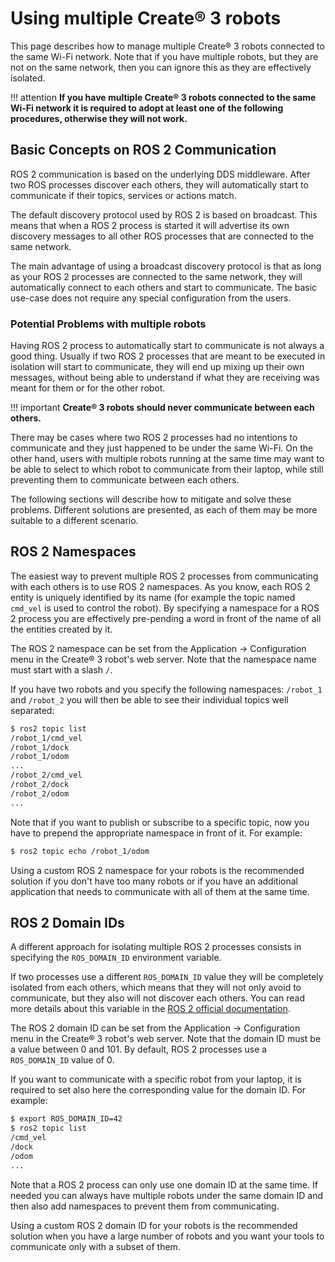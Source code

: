 # Using multiple Create® 3 robots

This page describes how to manage multiple Create® 3 robots connected to the same Wi-Fi network.
Note that if you have multiple robots, but they are not on the same network, then you can ignore this as they are effectively isolated.

!!! attention
    **If you have multiple Create® 3 robots connected to the same Wi-Fi network it is required to adopt at least one of the following procedures, otherwise they will not work.**

## Basic Concepts on ROS 2 Communication

ROS 2 communication is based on the underlying DDS middleware.
After two ROS processes discover each others, they will automatically start to communicate if their topics, services or actions match.

The default discovery protocol used by ROS 2 is based on broadcast.
This means that when a ROS 2 process is started it will advertise its own discovery messages to all other ROS processes that are connected to the same network.

The main advantage of using a broadcast discovery protocol is that as long as your ROS 2 processes are connected to the same network, they will automatically connect to each others and start to communicate.
The basic use-case does not require any special configuration from the users.

### Potential Problems with multiple robots 

Having ROS 2 process to automatically start to communicate is not always a good thing.
Usually if two ROS 2 processes that are meant to be executed in isolation will start to communicate, they will end up mixing up their own messages, without being able to understand if what they are receiving was meant for them or for the other robot.

!!! important 
    **Create® 3 robots should never communicate between each others.**

There may be cases where two ROS 2 processes had no intentions to communicate and they just happened to be under the same Wi-Fi.
On the other hand, users with multiple robots running at the same time may want to be able to select to which robot to communicate from their laptop, while still preventing them to communicate between each others.

The following sections will describe how to mitigate and solve these problems.
Different solutions are presented, as each of them may be more suitable to a different scenario.

## ROS 2 Namespaces

The easiest way to prevent multiple ROS 2 processes from communicating with each others is to use ROS 2 namespaces.
As you know, each ROS 2 entity is uniquely identified by its name (for example the topic named `cmd_vel` is used to control the robot).
By specifying a namespace for a ROS 2 process you are effectively pre-pending a word in front of the name of all the entities created by it.

The ROS 2 namespace can be set from the Application &rarr; Configuration menu in the Create® 3 robot's web server.
Note that the namespace name must start with a slash `/`.

If you have two robots and you specify the following namespaces: `/robot_1` and `/robot_2` you will then be able to see their individual topics well separated:

```sh
$ ros2 topic list
/robot_1/cmd_vel
/robot_1/dock
/robot_1/odom
...
/robot_2/cmd_vel
/robot_2/dock
/robot_2/odom
...
```

Note that if you want to publish or subscribe to a specific topic, now you have to prepend the appropriate namespace in front of it.
For example:

```sh
$ ros2 topic echo /robot_1/odom
```

Using a custom ROS 2 namespace for your robots is the recommended solution if you don't have too many robots or if you have an additional application that needs to communicate with all of them at the same time.

## ROS 2 Domain IDs

A different approach for isolating multiple ROS 2 processes consists in specifying the `ROS_DOMAIN_ID` environment variable.

If two processes use a different `ROS_DOMAIN_ID` value they will be completely isolated from each others, which means that they will not only avoid to communicate, but they also will not discover each others. 
You can read more details about this variable in the [ROS 2 official documentation](https://docs.ros.org/en/galactic/Concepts/About-Domain-ID.html).

The ROS 2 domain ID can be set from the Application &rarr; Configuration menu in the Create® 3 robot's web server.
Note that the domain ID must be a value between 0 and 101.
By default, ROS 2 processes use a `ROS_DOMAIN_ID` value of 0.

If you want to communicate with a specific robot from your laptop, it is required to set also here the corresponding value for the domain ID.
For example:

```sh
$ export ROS_DOMAIN_ID=42
$ ros2 topic list
/cmd_vel
/dock
/odom
...
```

Note that a ROS 2 process can only use one domain ID at the same time.
If needed you can always have multiple robots under the same domain ID and then also add namespaces to prevent them from communicating.

Using a custom ROS 2 domain ID for your robots is the recommended solution when you have a large number of robots and you want your tools to communicate only with a subset of them.
